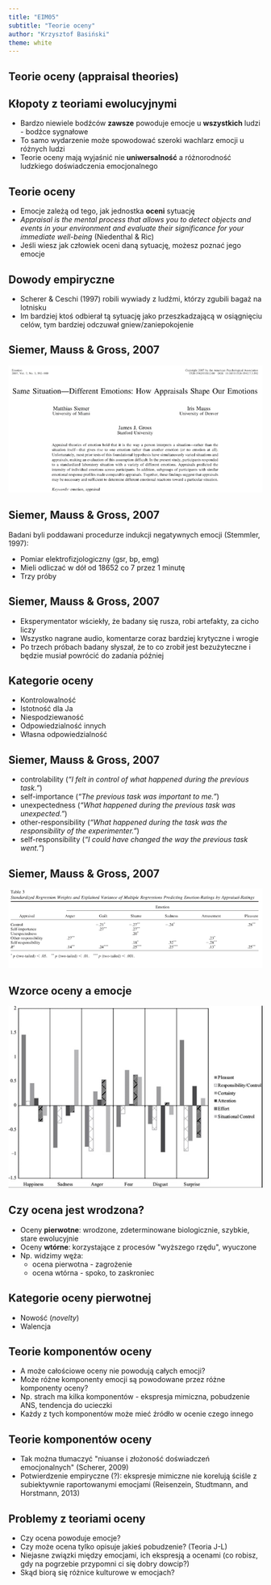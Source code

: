 ```yaml
---
title: "EIM05"
subtitle: "Teorie oceny"
author: "Krzysztof Basiński"
theme: white
---
```


## Teorie oceny (appraisal theories)


## Kłopoty z teoriami ewolucyjnymi

- Bardzo niewiele bodźców **zawsze** powoduje emocje u **wszystkich** ludzi - bodźce sygnałowe
- To samo wydarzenie może spowodować szeroki wachlarz emocji u różnych ludzi
- Teorie oceny mają wyjaśnić nie **uniwersalność** a różnorodność ludzkiego doświadczenia emocjonalnego


## Teorie oceny

- Emocje zależą od tego, jak jednostka **oceni** sytuację
- *Appraisal is the mental process that allows you to detect objects and events in your environment and evaluate their significance for your immediate well-being* (Niedenthal & Ric)
- Jeśli wiesz jak człowiek oceni daną sytuację, możesz poznać jego emocje


## Dowody empiryczne 

- Scherer & Ceschi (1997) robili wywiady z ludźmi, którzy zgubili bagaż na lotnisku
- Im bardziej ktoś odbierał tą sytuację jako przeszkadzającą w osiągnięciu celów, tym bardziej odczuwał gniew/zaniepokojenie

 
## Siemer, Mauss & Gross, 2007

<img src="img/04_siemer.png">


## Siemer, Mauss & Gross, 2007

Badani byli poddawani procedurze indukcji negatywnych emocji (Stemmler, 1997): 

- Pomiar elektrofizjologiczny (gsr, bp, emg)
- Mieli odliczać w dół od 18652 co 7 przez 1 minutę
- Trzy próby


## Siemer, Mauss & Gross, 2007

- Eksperymentator wściekły, że badany się rusza, robi artefakty, za cicho liczy
- Wszystko nagrane audio, komentarze coraz bardziej krytyczne i wrogie
- Po trzech próbach badany słyszał, że to co zrobił jest bezużyteczne i będzie musiał powrócić do zadania później


## Kategorie oceny

- Kontrolowalność 
- Istotność dla Ja
- Niespodziewaność
- Odpowiedzialność innych
- Własna odpowiedzialność

## Siemer, Mauss & Gross, 2007

- controlability (*“I felt in control of what happened during the previous task.”*)
- self-importance (*“The previous task was important to me.”*)
- unexpectedness (*“What happened during the previous task was unexpected.”*)
- other-responsibility (*“What happened during the task was the responsibility of the experimenter.”*)
- self-responsibility (*“I could have changed the way the previous task went.”*)

## Siemer, Mauss & Gross, 2007

<img src="img/04_siemer_tabela.png">

## Wzorce oceny a emocje

<img src="img/04_patterns.png">

## Czy ocena jest wrodzona?

- Oceny **pierwotne**: wrodzone, zdeterminowane biologicznie, szybkie, stare ewolucyjnie
- Oceny **wtórne**: korzystające z procesów "wyższego rzędu", wyuczone
- Np. widzimy węża:
	+ ocena pierwotna - zagrożenie
	+ ocena wtórna - spoko, to zaskroniec

## Kategorie oceny pierwotnej

- Nowość (*novelty*)
- Walencja

## Teorie komponentów oceny

- A może całościowe oceny nie powodują całych emocji?
- Może różne komponenty emocji są powodowane przez różne komponenty oceny?
- Np. strach ma kilka komponentów - ekspresja mimiczna, pobudzenie ANS, tendencja do ucieczki
- Każdy z tych komponentów może mieć źródło w ocenie czego innego

## Teorie komponentów oceny

- Tak można tłumaczyć "niuanse i złożoność doświadczeń emocjonalnych" (Scherer, 2009)
- Potwierdzenie empiryczne (?): ekspresje mimiczne nie korelują ściśle z subiektywnie raportowanymi emocjami (Reisenzein, Studtmann, and Horstmann, 2013)



## Problemy z teoriami oceny

- Czy ocena powoduje emocje?
- Czy może ocena tylko opisuje jakieś pobudzenie? (Teoria J-L)
- Niejasne związki między emocjami, ich ekspresją a ocenami (co robisz, gdy na pogrzebie przypomni ci się dobry dowcip?)
- Skąd biorą się różnice kulturowe w emocjach?
